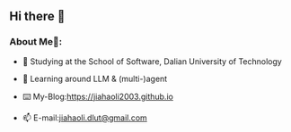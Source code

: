 ## Hi there 👋

### About Me🤖:

- 📖 Studying at the School of Software, Dalian University of Technology
  
- 🌱 Learning around LLM & (multi-)agent

- ⌨️ My-Blog:https://jiahaoli2003.github.io
  
- 📫 E-mail:jiahaoli.dlut@gmail.com

